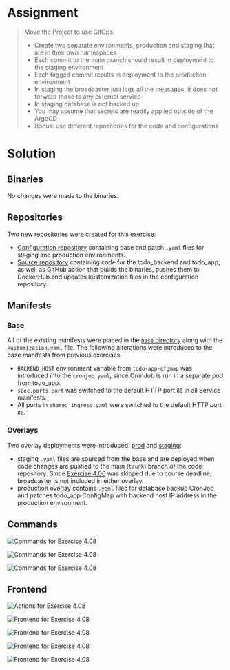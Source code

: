# Assignment

> Move the Project to use GitOps.
> 
>  - Create two separate environments, production and staging that are in their own namespaces
>  - Each commit to the main branch should result in deployment to the staging environment
>  - Each tagged commit results in deployment to the production environment
>  - In staging the broadcaster just logs all the messages, it does not forward those to any external service
>  - In staging database is not backed up
>  - You may assume that secrets are readily applied outside of the ArgoCD
>  - Bonus: use different repositories for the code and configurations

# Solution

## Binaries

No changes were made to the binaries.

## Repositories

Two new repositories were created for this exercise:
- [Configuration repository](https://github.com/VikSil/HU_MOOC_todo_app_config) containing base and patch `.yaml` files for staging and production environments.
- [Source repository](https://github.com/VikSil/HU_MOOC_todo_app) containing code for the todo_backend and todo_app, as well as GitHub action that builds the binaries, pushes them to DockerHub and updates kustomization files in the configuration repository.

## Manifests

### Base

All of the existing manifests were placed in the [`base` directory](https://github.com/VikSil/HU_MOOC_todo_app_config/blob/trunk/base) along with the `kustomization.yaml` file. The following alterations were introduced to the base manifests from previous exercises:

 - `BACKEND_HOST` environment variable from `todo-app-cfgmap` was introduced into the `cronjob.yaml`, since CronJob is run in a separate pod from todo_app.
 - `spec.ports.port` was switched to the default HTTP port `80` in all Service manifests.
 - All ports in `shared_ingress.yaml` were switched to the default HTTP port `80`.

### Overlays

Two overlay deployments were introduced: [prod](https://github.com/VikSil/HU_MOOC_todo_app_config/tree/trunk/overlays/prod) and [staging](https://github.com/VikSil/HU_MOOC_todo_app_config/tree/trunk/overlays/staging):

- staging `.yaml` files are sourced from the base and are deployed when code changes are pushed to the main (`trunk`) branch of the code repository. Since [Exercise 4.06](https://github.com/VikSil/DevOps_with_Kubernetes/tree/trunk/Part4/Exercise_4.06) was skipped due to course deadline, broadcaster is not included in either overlay.
- production overlay contains `.yaml` files for database backup CronJob and patches todo_app ConfigMap with backend host IP address in the production environment.

## Commands

![Commands for Exercise 4.08](https://raw.githubusercontent.com/VikSil/DevOps_with_Kubernetes/refs/heads/trunk/Part4/Exercise_4.08/Exercise_4.08_commands.png)

![Commands for Exercise 4.08](https://raw.githubusercontent.com/VikSil/DevOps_with_Kubernetes/refs/heads/trunk/Part4/Exercise_4.08/Exercise_4.08_commands2.png)

![Commands for Exercise 4.08](https://raw.githubusercontent.com/VikSil/DevOps_with_Kubernetes/refs/heads/trunk/Part4/Exercise_4.08/Exercise_4.08_commands3.png)

## Frontend

![Actions for Exercise 4.08](https://raw.githubusercontent.com/VikSil/DevOps_with_Kubernetes/refs/heads/trunk/Part4/Exercise_4.08/Exercise_4.08_actions.png)

![Frontend for Exercise 4.08](https://raw.githubusercontent.com/VikSil/DevOps_with_Kubernetes/refs/heads/trunk/Part4/Exercise_4.08/Exercise_4.08_frontend.png)

![Frontend for Exercise 4.08](https://raw.githubusercontent.com/VikSil/DevOps_with_Kubernetes/refs/heads/trunk/Part4/Exercise_4.08/Exercise_4.08_frontend3.png)

![Frontend for Exercise 4.08](https://raw.githubusercontent.com/VikSil/DevOps_with_Kubernetes/refs/heads/trunk/Part4/Exercise_4.08/Exercise_4.08_frontend2.png)

![Frontend for Exercise 4.08](https://raw.githubusercontent.com/VikSil/DevOps_with_Kubernetes/refs/heads/trunk/Part4/Exercise_4.08/Exercise_4.08_frontend4.png)
